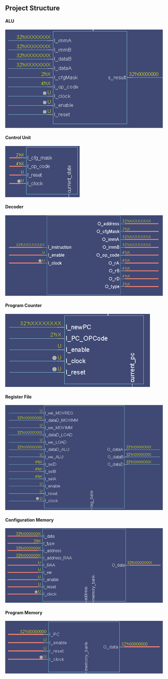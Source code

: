 ## Project Structure

#### ALU

![](../docs/alu_diagram.png)

#### Control Unit

![](../docs/controlunit_diagram.png)

#### Decoder

![](../docs/decoder_diagram.png)

#### Program Counter

![](../docs/pc_diagram.png)

#### Register File

![](../docs/reg_diagram.png)

#### Configuration Memory

![](../docs/configmemory_diagram.png)

#### Program Memory

![](../docs/programmemory_diagram.png)
